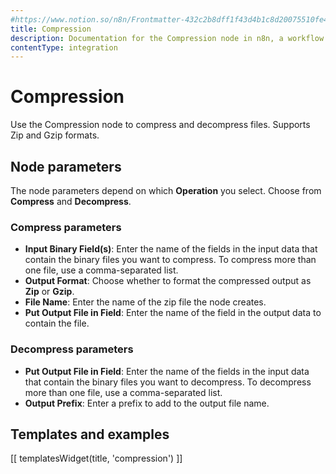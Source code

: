 ```yaml
---
#https://www.notion.so/n8n/Frontmatter-432c2b8dff1f43d4b1c8d20075510fe4
title: Compression
description: Documentation for the Compression node in n8n, a workflow automation platform. Includes guidance on usage, and links to examples.
contentType: integration
---
```


# Compression

Use the Compression node to compress and decompress files. Supports Zip and Gzip formats.

## Node parameters

The node parameters depend on which **Operation** you select. Choose from **Compress** and **Decompress**.

### Compress parameters

- **Input Binary Field(s)**: Enter the name of the fields in the input data that contain the binary files you want to compress. To compress more than one file, use a comma-separated list.
- **Output Format**: Choose whether to format the compressed output as **Zip** or **Gzip**.
- **File Name**: Enter the name of the zip file the node creates.
- **Put Output File in Field**: Enter the name of the field in the output data to contain the file.

### Decompress parameters

- **Put Output File in Field**: Enter the name of the fields in the input data that contain the binary files you want to decompress. To decompress more than one file, use a comma-separated list.
- **Output Prefix**: Enter a prefix to add to the output file name.

## Templates and examples

<!-- see https://www.notion.so/n8n/Pull-in-templates-for-the-integrations-pages-37c716837b804d30a33b47475f6e3780 -->
[[ templatesWidget(title, 'compression') ]]
